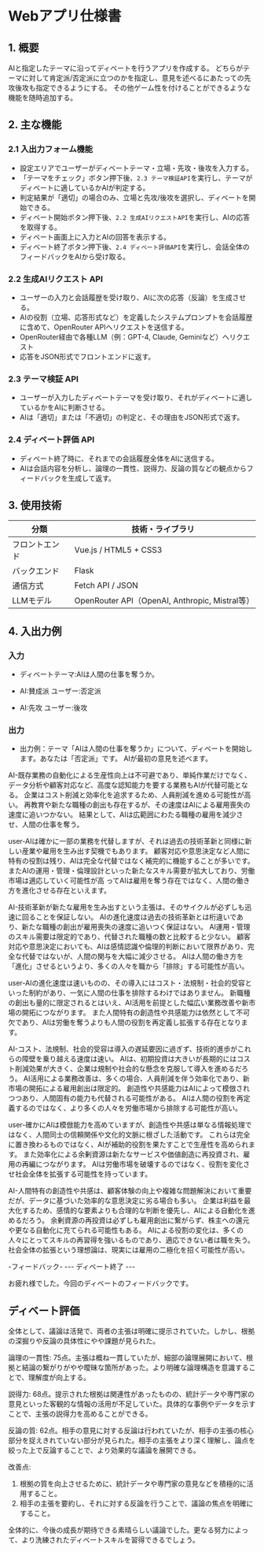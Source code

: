 # Webアプリ仕様書

## 1. 概要

AIと指定したテーマに沿ってディベートを行うアプリを作成する。
どちらがテーマに対して肯定派/否定派に立つのかを指定し、意見を述べるにあたっての先攻後攻も指定できるようにする。
その他ゲーム性を付けることができるような機能を随時追加する。

## 2. 主な機能

### 2.1 入出力フォーム機能
- 設定エリアでユーザーがディベートテーマ・立場・先攻・後攻を入力する。
- 「テーマをチェック」ボタン押下後、`2.3 テーマ検証API`を実行し、テーマがディベートに適しているかAIが判定する。
- 判定結果が「適切」の場合のみ、立場と先攻/後攻を選択し、ディベートを開始できる。
- ディベート開始ボタン押下後、`2.2 生成AIリクエストAPI`を実行し、AIの応答を取得する。
- ディベート画面上に入力とAIの回答を表示する。
- ディベート終了ボタン押下後、`2.4 ディベート評価API`を実行し、会話全体のフィードバックをAIから受け取る。

### 2.2 生成AIリクエスト API
- ユーザーの入力と会話履歴を受け取り、AIに次の応答（反論）を生成させる。
- AIの役割（立場、応答形式など）を定義したシステムプロンプトを会話履歴に含めて、OpenRouter APIへリクエストを送信する。
- OpenRouter経由で各種LLM（例：GPT-4, Claude, Geminiなど）へリクエスト
- 応答をJSON形式でフロントエンドに返す。

### 2.3 テーマ検証 API
- ユーザーが入力したディベートテーマを受け取り、それがディベートに適しているかをAIに判断させる。
- AIは「適切」または「不適切」の判定と、その理由をJSON形式で返す。

### 2.4 ディベート評価 API
- ディベート終了時に、それまでの会話履歴全体をAIに送信する。
- AIは会話内容を分析し、論理の一貫性、説得力、反論の質などの観点からフィードバックを生成して返す。

## 3. 使用技術

| 分類         | 技術・ライブラリ |
|--------------|------------------|
| フロントエンド | Vue.js / HTML5 + CSS3 |
| バックエンド  | Flask |
| 通信方式     | Fetch API / JSON |
| LLMモデル    | OpenRouter API（OpenAI, Anthropic, Mistral等） |

## 4. 入出力例

### 入力
- ディベートテーマ:AIは人間の仕事を奪うか。

- AI:賛成派 ユーザー:否定派

- AI:先攻 ユーザー:後攻
### 出力

- 出力例：テーマ「AIは人間の仕事を奪うか」について、ディベートを開始します。あなたは「否定派」です。 AIが最初の意見を述べます。

AI-既存業務の自動化による生産性向上は不可避であり、単純作業だけでなく、データ分析や顧客対応など、高度な認知能力を要する業務もAIが代替可能となる。
企業はコスト削減と効率化を追求するため、人員削減を進める可能性が高い。
再教育や新たな職種の創出も存在するが、その速度はAIによる雇用喪失の速度に追いつかない。
結果として、AIは広範囲にわたる職種の雇用を減少させ、人間の仕事を奪う。

user-AIは確かに一部の業務を代替しますが、それは過去の技術革新と同様に新しい産業や雇用を生み出す契機でもあります。
顧客対応や意思決定など人間に特有の役割は残り、AIは完全な代替ではなく補完的に機能することが多いです。
またAIの運用・管理・倫理設計といった新たなスキル需要が拡大しており、労働市場は適応していく可能性が高
ってAIは雇用を奪う存在ではなく、人間の働き方を進化させる存在といえます。

AI-技術革新が新たな雇用を生み出すという主張は、そのサイクルが必ずしも迅速に回ることを保証しない。
AIの進化速度は過去の技術革新とは桁違いであり、新たな職種の創出が雇用喪失の速度に追いつく保証はない。
AI運用・管理のスキル需要は限定的であり、代替された職種の数と比較すると少ない。
顧客対応や意思決定においても、AIは感情認識や倫理的判断において限界があり、完全な代替ではないが、人間の関与を大幅に減少させる。
AIは人間の働き方を「進化」させるというより、多くの人々を職から「排除」する可能性が高い。

user-AIの進化速度は速いものの、その導入にはコスト・法規制・社会的受容といった制約があり、一気に人間の仕事を排除するわけではありません。
新職種の創出も量的に限定されるとはいえ、AI活用を前提とした幅広い業務改善や新市場の開拓につながります。
また人間特有の創造性や共感能力は依然として不可欠であり、AIは労働を奪うよりも人間の役割を再定義し拡張する存在となります。

AI-コスト、法規制、社会的受容は導入の遅延要因に過ぎず、技術的進歩がこれらの障壁を乗り越える速度は速い。
AIは、初期投資は大きいが長期的にはコスト削減効果が大きく、企業は規制や社会的な懸念を克服して導入を進めるだろう。
AI活用による業務改善は、多くの場合、人員削減を伴う効率化であり、新市場の開拓による雇用創出は限定的。
創造性や共感能力はAIによって模倣されつつあり、人間固有の能力も代替される可能性がある。
AIは人間の役割を再定義するのではなく、より多くの人々を労働市場から排除する可能性が高い。

user-確かにAIは模倣能力を高めていますが、創造性や共感は単なる情報処理ではなく、人間同士の信頼関係や文化的文脈に根ざした活動です。
これらは完全に置き換わるものではなく、AIが補助的役割を果たすことで生産性を高められます。
また効率化による余剰資源は新たなサービスや価値創造に再投資され、雇用の再編につながります。
AIは労働市場を破壊するのではなく、役割を変化させ社会全体を拡張する可能性を持っています。

AI-人間特有の創造性や共感は、顧客体験の向上や複雑な問題解決において重要だが、データに基づいた効率的な意思決定に劣る場合も多い。
企業は利益を最大化するため、感情的な要素よりも合理的な判断を優先し、AIによる自動化を進めるだろう。
余剰資源の再投資は必ずしも雇用創出に繋がらず、株主への還元や更なる自動化に充てられる可能性もある。
AIによる役割の変化は、多くの人々にとってスキルの再習得を強いるものであり、適応できない者は職を失う。
社会全体の拡張という理想論は、現実には雇用の二極化を招く可能性が高い。


-フィードバック-
--- ディベート終了 ---

お疲れ様でした。今回のディベートのフィードバックです。

## ディベート評価

全体として、議論は活発で、両者の主張は明確に提示されていた。しかし、根拠の深掘りや反論の具体性にやや課題が見られた。

論理の一貫性: 75点。主張は概ね一貫していたが、細部の論理展開において、根拠と結論の繋がりがやや曖昧な箇所があった。より明確な論理構造を意識することで、理解度が向上する。

説得力: 68点。提示された根拠は関連性があったものの、統計データや専門家の意見といった客観的な情報の活用が不足していた。具体的な事例やデータを示すことで、主張の説得力を高めることができる。

反論の質: 62点。相手の意見に対する反論は行われていたが、相手の主張の核心部分を捉えきれていない部分が見られた。相手の主張をより深く理解し、論点を絞った上で反論することで、より効果的な議論を展開できる。

改善点:

1.  根拠の質を向上させるために、統計データや専門家の意見などを積極的に活用すること。
2.  相手の主張を要約し、それに対する反論を行うことで、議論の焦点を明確にすること。

全体的に、今後の成長が期待できる素晴らしい議論でした。更なる努力によって、より洗練されたディベートスキルを習得できるでしょう。